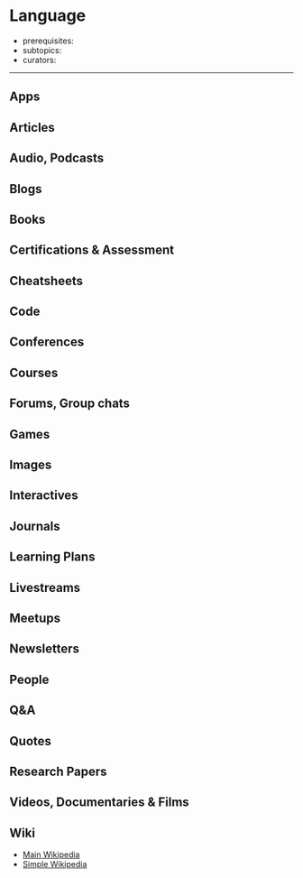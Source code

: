 # Language

- prerequisites:
- subtopics:
- curators:

------

## Apps

## Articles

## Audio, Podcasts

## Blogs

## Books

## Certifications & Assessment

## Cheatsheets

## Code

## Conferences

## Courses

## Forums, Group chats

## Games

## Images

## Interactives

## Journals

## Learning Plans

## Livestreams

## Meetups

## Newsletters

## People

## Q&A



## Quotes

## Research Papers

## Videos, Documentaries & Films

## Wiki

- [Main Wikipedia](https://en.wikipedia.org/wiki/Language)
- [Simple Wikipedia](https://simple.wikipedia.org/wiki/Language)


